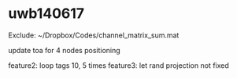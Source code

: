 uwb140617
=========
Exclude: ~/Dropbox/Codes/channel_matrix_sum.mat

update toa for 4 nodes positioning

feature2:
loop tags 10, 5 times 
feature3:
let rand projection not fixed
